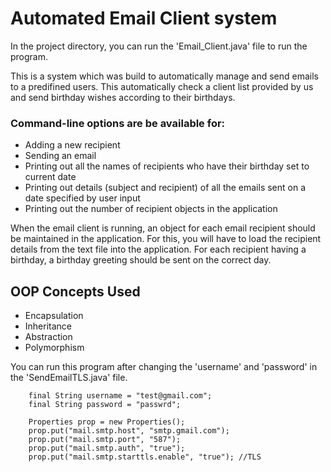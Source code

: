 # Automated Email Client system

In the project directory, you can run the 'Email_Client.java' file to run the program.

This is a system which was build to automatically manage and send emails to a predifined users.
This automatically check a client list provided by us and send birthday wishes according to their birthdays.

### Command-line options are be available for:

<ul>
  <li>Adding a new recipient</li>
  <li>Sending an email</li>  
  <li>Printing out all the names of recipients who have their birthday set to current date</li>
  <li>Printing out details (subject and recipient) of all the emails sent on a date specified by user input</li>
  <li>Printing out the number of recipient objects in the application</li>
</ul>

<p>When the email client is running, an object for each email recipient should be maintained in the application. 
For this, you will have to load the recipient details from the text file into the application. 
For each recipient having a birthday, a birthday greeting should be sent on the correct day.</p>  

## OOP Concepts Used
<ul>
  <li>Encapsulation</li>
  <li>Inheritance</li>  
  <li>Abstraction</li>
  <li>Polymorphism</li>
</ul>

You can run this program after changing the 'username' and 'password' in the 'SendEmailTLS.java' file.
 

        final String username = "test@gmail.com";
        final String password = "passwrd";

        Properties prop = new Properties();
        prop.put("mail.smtp.host", "smtp.gmail.com");
        prop.put("mail.smtp.port", "587");
        prop.put("mail.smtp.auth", "true");
        prop.put("mail.smtp.starttls.enable", "true"); //TLS
